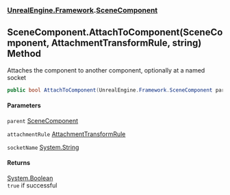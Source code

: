 ### [UnrealEngine.Framework](UnrealEngine_Framework.md 'UnrealEngine.Framework').[SceneComponent](SceneComponent.md 'UnrealEngine.Framework.SceneComponent')
## SceneComponent.AttachToComponent(SceneComponent, AttachmentTransformRule, string) Method
Attaches the component to another component, optionally at a named socket  
```csharp
public bool AttachToComponent(UnrealEngine.Framework.SceneComponent parent, UnrealEngine.Framework.AttachmentTransformRule attachmentRule, string socketName=null);
```
#### Parameters
<a name='UnrealEngine_Framework_SceneComponent_AttachToComponent(UnrealEngine_Framework_SceneComponent_UnrealEngine_Framework_AttachmentTransformRule_string)_parent'></a>
`parent` [SceneComponent](SceneComponent.md 'UnrealEngine.Framework.SceneComponent')  
  
<a name='UnrealEngine_Framework_SceneComponent_AttachToComponent(UnrealEngine_Framework_SceneComponent_UnrealEngine_Framework_AttachmentTransformRule_string)_attachmentRule'></a>
`attachmentRule` [AttachmentTransformRule](AttachmentTransformRule.md 'UnrealEngine.Framework.AttachmentTransformRule')  
  
<a name='UnrealEngine_Framework_SceneComponent_AttachToComponent(UnrealEngine_Framework_SceneComponent_UnrealEngine_Framework_AttachmentTransformRule_string)_socketName'></a>
`socketName` [System.String](https://docs.microsoft.com/en-us/dotnet/api/System.String 'System.String')  
  
#### Returns
[System.Boolean](https://docs.microsoft.com/en-us/dotnet/api/System.Boolean 'System.Boolean')  
`true` if successful
